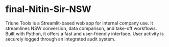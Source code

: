 # final-Nitin-Sir-NSW
Triune Tools is a Streamlit-based web app for internal company use. It streamlines NSW conversion, data comparison, and take-off workflows. Built with Python, it offers a fast and user-friendly interface. User activity is securely logged through an integrated audit system. 
